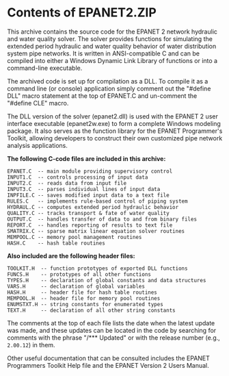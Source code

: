 Contents of EPANET2.ZIP
=======================

This archive contains the source code for the EPANET 2
network hydraulic and water quality solver. The solver
provides functions for simulating the extended period
hydraulic and water quality behavior of water distribution
system pipe networks. It is written in ANSI-compatible C
and can be compiled into either a Windows Dynamic Link
Library of functions or into a command-line executable.

The archived code is set up for compilation as a DLL.
To compile it as a command line (or console) application
simply comment out the "#define DLL" macro statement at
the top of EPANET.C and un-comment the "#define CLE" macro.

The DLL version of the solver (epanet2.dll) is used with
the EPANET 2 user interface executable (epanet2w.exe) to
form a complete Windows modeling package. It also serves
as the function library for the EPANET Programmer's Toolkit,
allowing developers to construct their own customized pipe
network analysis applications.

**The following C-code files are included in this archive:**

    EPANET.C  -- main module providing supervisory control
    INPUT1.C  -- controls processing of input data
    INPUT2.C  -- reads data from input file
    INPUT3.C  -- parses individual lines of input data
    INPFILE.C -- saves modified input data to a text file
    RULES.C   -- implements rule-based control of piping system
    HYDRAUL.C -- computes extended period hydraulic behavior
    QUALITY.C -- tracks transport & fate of water quality
    OUTPUT.C  -- handles transfer of data to and from binary files
    REPORT.C  -- handles reporting of results to text file
    SMATRIX.C -- sparse matrix linear equation solver routines
    MEMPOOL.C -- memory pool management routines
    HASH.C    -- hash table routines

**Also included are the following header files:**

    TOOLKIT.H  -- function prototypes of exported DLL functions
    FUNCS.H    -- prototypes of all other functions
    TYPES.H    -- declaration of global constants and data structures
    VARS.H     -- declaration of global variables
    HASH.H     -- header file for hash table routines
    MEMPOOL.H  -- header file for memory pool routines
    ENUMSTXT.H -- string constants for enumerated types
    TEXT.H     -- declaration of all other string constants

The comments at the top of each file lists the date when the latest
update was made, and these updates can be located in the code by
searching for comments with the phrase "/*** Updated" or with the
release number (e.g., `2.00.12`) in them.

Other useful documentation that can be consulted includes the EPANET
Programmers Toolkit Help file and the EPANET Version 2 Users Manual.
